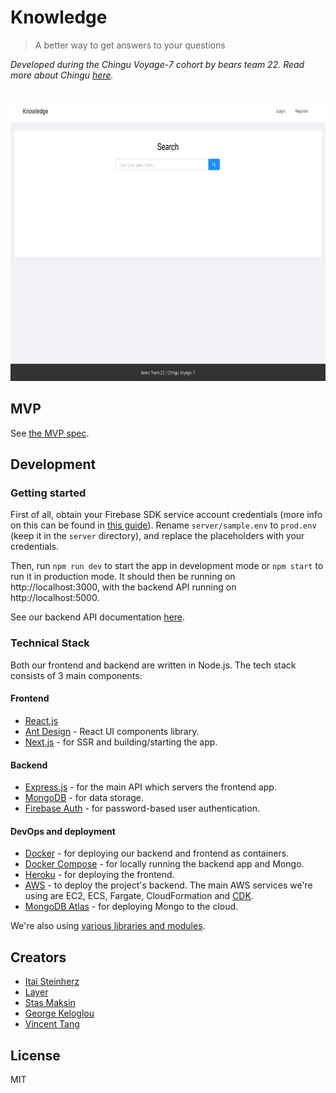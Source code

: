 # Knowledge

> A better way to get answers to your questions

_Developed during the Chingu Voyage-7 cohort by bears team 22. Read more about Chingu [here](https://chingu.io)._

<br>
<div align="center">
	<a href="http://knowledge2019.herokuapp.com">
		<img src="screenshot.png" height="450">
	</a>
</div>


## MVP

See [the MVP spec](docs/mvp.md).


## Development

### Getting started

First of all, obtain your Firebase SDK service account credentials (more info on this can be found in [this guide](https://firebase.google.com/docs/admin/setup#add_firebase_to_your_app)). Rename `server/sample.env` to `prod.env` (keep it in the `server` directory), and replace the placeholders with your credentials.

Then, run `npm run dev` to start the app in development mode or `npm start` to run it in production mode. It should then be running on http://localhost:3000, with the backend API running on http://localhost:5000.

See our backend API documentation [here](https://raw.githack.com/chingu-voyage7/Bears-Team-22/master/docs/index.html).

### Technical Stack

Both our frontend and backend are written in Node.js. The tech stack consists of 3 main components:

#### Frontend

- [React.js](https://reactjs.org)
- [Ant Design](https://ant.design/) - React UI components library.
- [Next.js](https://nextjs.org) - for SSR and building/starting the app.

#### Backend

- [Express.js](https://expressjs.com) - for the main API which servers the frontend app.
- [MongoDB](https://www.mongodb.com) - for data storage.
- [Firebase Auth](https://firebase.google.com/docs/auth) - for password-based user authentication.

#### DevOps and deployment

- [Docker](https://www.docker.com) - for deploying our backend and frontend as containers.
- [Docker Compose](https://docs.docker.com/compose) - for locally running the backend app and Mongo.
- [Heroku](https://www.heroku.com) - for deploying the frontend.
- [AWS](https://aws.amazon.com/) - to deploy the project's backend. The main AWS services we're using are EC2, ECS, Fargate, CloudFormation and [CDK](https://github.com/awslabs/aws-cdk).
- [MongoDB Atlas](https://www.mongodb.com/cloud/atlas) - for deploying Mongo to the cloud.

We're also using [various libraries and modules](https://github.com/chingu-voyage7/Bears-Team-22/network/dependencies).


## Creators

- [Itai Steinherz](https://github.com/itaisteinherz)
- [Layer](https://github.com/R-Layer)
- [Stas Maksin](https://github.com/mastas3)
- [George Keloglou](https://github.com/geokeloglou)
- [Vincent Tang](https://github.com/vincentntang)


## License

MIT
